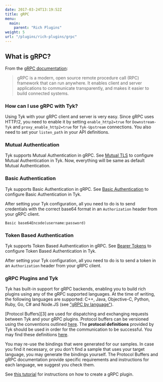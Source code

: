 ```yaml
---
date: 2017-03-24T13:19:52Z
title: gRPC
menu:
  main:
    parent: "Rich Plugins"
weight: 5
url: "/plugins/rich-plugins/grpc"
---
```

## What is gRPC?
From the [gRPC documentation](http://www.grpc.io/faq/ ):

> gRPC is a modern, open source remote procedure call (RPC) framework that can run anywhere. It enables client and server applications to communicate transparently, and makes it easier to build connected systems.

### How can I use gRPC with Tyk?

Using Tyk with your gRPC client and server is very easy. Since gRPC uses HTTP/2, you need to enable it by setting `enable_http2=true` for `Downstream-Tyk` and `proxy_enable_http2=true` for `Tyk-Upstream` connections. You also need to set your `listen_path` in your API definitions. 

### Mutual Authentication
Tyk supports Mutual Authentication in gRPC. See [Mutual TLS](/docs/basic-config-and-security/security/tls-and-ssl/mutual-tls/) to configure Mutual Authentication in Tyk. Now, everything will be same as default Mutual Authentication.

### Basic Authentication
Tyk supports Basic Authentication in gRPC. See [Basic Authentication](/docs/basic-config-and-security/security/your-apis/basic-auth/) to configure Basic Authentication in Tyk. 

After setting your Tyk configuration, all you need to do is to send credentials with the correct base64 format in an `Authorization` header from your gRPC client. 

`Basic base64Encode(username:password)`

### Token Based Authentication
Tyk supports Token Based Authentication in gRPC. See [Bearer Tokens](/docs/basic-config-and-security/security/your-apis/bearer-tokens/) to configure Token Based Authentication in Tyk. 

After setting your Tyk configuration, all you need to do is to send a token in an `Authorization` header from your gRPC client.

### gRPC Plugins and Tyk
Tyk has built-in support for gRPC backends, enabling you to build rich plugins using any of the gRPC supported languages. At the time of writing, the following languages are supported: C++, Java, Objective-C, Python, Ruby, Go, C# and Node.JS (see ["gRPC by language"](http://www.grpc.io/docs/)).

[Protocol Buffers][3] are used for dispatching and exchanging requests between Tyk and your gRPC plugins. Protocol buffers can be versioned using the conventions outlined [here](http://h22208.www2.hpe.com/eginfolib/networking/docs/sdn/sdnc2_7/5200-0910prog/content/s_sdnc-app-ha-versioning-GPB.html). The **protocol definitions** provided by Tyk should be used in order for the communication to be successful. You may find these definitions [here](https://github.com/TykTechnologies/tyk-protobuf).

You may re-use the bindings that were generated for our samples. In case you find it necessary, or you don't find a sample that uses your target language, you may generate the bindings yourself. The Protocol Buffers and gRPC documentation provide specific requirements and instructions for each language, we suggest you check them.

See [this tutorial](/docs/plugins/rich-plugins/grpc/tutorial-add-grpc-plugin-api/) for instructions on how to create a gRPC plugin.